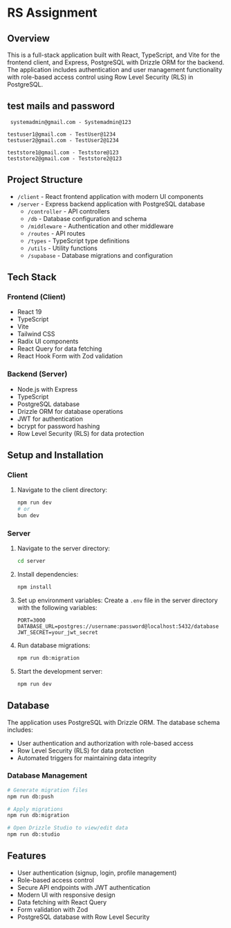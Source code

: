 # RS Assignment

## Overview

This is a full-stack application built with React, TypeScript, and Vite for the frontend client, and Express, PostgreSQL with Drizzle ORM for the backend. The application includes authentication and user management functionality with role-based access control using Row Level Security (RLS) in PostgreSQL.

## test mails and password

```
 systemadmin@gmail.com - Systemadmin@123
```

```
testuser1@gmail.com - TestUser@1234
testuser2@gmail.com - TestUser2@1234
```

```
teststore1@gmail.com - Teststore@123
teststore2@gmail.com - Teststore2@123
```

## Project Structure

- `/client` - React frontend application with modern UI components
- `/server` - Express backend application with PostgreSQL database
  - `/controller` - API controllers
  - `/db` - Database configuration and schema
  - `/middleware` - Authentication and other middleware
  - `/routes` - API routes
  - `/types` - TypeScript type definitions
  - `/utils` - Utility functions
  - `/supabase` - Database migrations and configuration

## Tech Stack

### Frontend (Client)

- React 19
- TypeScript
- Vite
- Tailwind CSS
- Radix UI components
- React Query for data fetching
- React Hook Form with Zod validation

### Backend (Server)

- Node.js with Express
- TypeScript
- PostgreSQL database
- Drizzle ORM for database operations
- JWT for authentication
- bcrypt for password hashing
- Row Level Security (RLS) for data protection

## Setup and Installation

### Client

1. Navigate to the client directory:
   ```bash
   npm run dev
   # or
   bun dev
   ```

### Server

1. Navigate to the server directory:

   ```bash
   cd server
   ```

2. Install dependencies:

   ```bash
   npm install
   ```

3. Set up environment variables:
   Create a `.env` file in the server directory with the following variables:

   ```
   PORT=3000
   DATABASE_URL=postgres://username:password@localhost:5432/database
   JWT_SECRET=your_jwt_secret
   ```

4. Run database migrations:

   ```bash
   npm run db:migration
   ```

5. Start the development server:
   ```bash
   npm run dev
   ```

## Database

The application uses PostgreSQL with Drizzle ORM. The database schema includes:

- User authentication and authorization with role-based access
- Row Level Security (RLS) for data protection
- Automated triggers for maintaining data integrity

### Database Management

```bash
# Generate migration files
npm run db:push

# Apply migrations
npm run db:migration

# Open Drizzle Studio to view/edit data
npm run db:studio
```

## Features

- User authentication (signup, login, profile management)
- Role-based access control
- Secure API endpoints with JWT authentication
- Modern UI with responsive design
- Data fetching with React Query
- Form validation with Zod
- PostgreSQL database with Row Level Security
